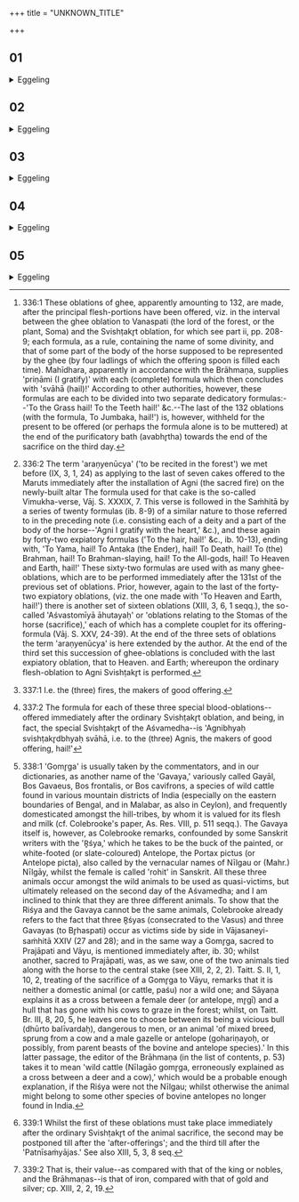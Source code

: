+++
title = "UNKNOWN_TITLE"

+++


##  01
<details><summary>Eggeling</summary>

1. Verily, the horse is slaughtered for all the deities: were he to make it one belonging to Prajāpati (exclusively), he would deprive the deities who are co-sharers of their share. Having made ghee (to take the part of) portions (of the horse's body) he makes oblations [^egg_855] to the deities in mentioning them one by one with (Vāj. S. XXV, 1-9), 'The Grass (I gratify) with the teeth, the Lotus with the roots of the hair, . . . :' the deities who are co-sharers he thus supplies with their share. When he has offered the Araṇyenūcya (oblations) [^egg_856], he offers the last oblation to

[^egg_855]: 336:1 These oblations of ghee, apparently amounting to 132, are made, after the principal flesh-portions have been offered, viz. in the interval between the ghee oblation to Vanaspati (the lord of the forest, or the plant, Soma) and the Svishṭakr̥t oblation, for which see part ii, pp. 208-9; each formula, as a rule, containing the name of some divinity, and that of some part of the body of the horse supposed to be represented by the ghee (by four ladlings of which the offering spoon is filled each time). Mahīdhara, apparently in accordance with the Brāhmaṇa, supplies 'priṇāmi (I gratify)' with each (complete) formula which then concludes with 'svāhā (hail)!' According to other authorities, however, these formulas are each to be divided into two separate dedicatory formulas:--'To the Grass hail! To the Teeth hail!' &c.--The last of the 132 oblations (with the formula, To Jumbaka, hail!') is, however, withheld for the present to be offered (or perhaps the formula alone is to be muttered) at the end of the purificatory bath (avabhr̥tha) towards the end of the sacrifice on the third day.

[^egg_856]: 336:2 The term 'araṇyenūcya' ('to be recited in the forest') we met before (IX, 3, 1, 24) as applying to the last of seven cakes offered to the Maruts immediately after the installation of Agni (the sacred fire) on the newly-built altar The formula used for that cake is the so-called Vimukha-verse, Vāj. S. XXXIX, 7. This  verse is followed in the Saṁhitā by a series of twenty formulas (ib. 8-9) of a similar nature to those referred to in the preceding note (i.e. consisting each of a deity and a part of the body of the horse--'Agni I gratify with the heart,' &c.), and these again by forty-two expiatory formulas ('To the hair, hail!' &c., ib. 10-13), ending with, 'To Yama, hail! To Antaka (the Ender), hail! To Death, hail! To (the) Brahman, hail! To Brahman-slaying, hail! To the All-gods, hail! To Heaven and Earth, hail!' These sixty-two formulas are used with as many ghee-oblations, which are to be performed immediately after the 131st of the previous set of oblations. Prior, however, again to the last of the forty-two expiatory oblations, (viz. the one made with 'To Heaven and Earth, hail!') there is another set of sixteen oblations (XIII, 3, 6, 1 seqq.), the so-called 'Aśvastomīyā āhutayaḥ' or 'oblations relating to the Stomas of the horse (sacrifice),' each of which has a complete couplet for its offering-formula (Vāj. S. XXV, 24-39). At the end of the three sets of oblations the term 'araṇyenūcya' is here extended by the author. At the end of the third set this succession of ghee-oblations is concluded with the last expiatory oblation, that to Heaven. and Earth; whereupon the ordinary flesh-oblation to Agni Svishṭakr̥t is performed.

 Heaven and Earth; for all the gods are established in heaven and on earth: it is them he thereby gratifies. Now the gods and the Asuras were contending together.
</details>

##  02
<details><summary>Eggeling</summary>

2. They (the gods) spake, 'We are the Agnayaḥ Svishṭakr̥taḥ [^egg_857] of the horse (sacrifice); let us take out for ourselves a special share: therewith we shall overcome the Asuras.' They took the blood for themselves in order to overcome their rivals; when he offers the blood to the Svishṭakr̥ts, it is in order to overcome (his own) rivals; and the spiteful rival of him who knows this is undone by himself.

[^egg_857]: 337:1 I.e. the (three) fires, the makers of good offering.
</details>

##  03
<details><summary>Eggeling</summary>

3. The first oblation (of blood) he offers [^egg_858] in the

[^egg_858]: 337:2 The formula for each of these three special blood-oblations-- offered immediately after the ordinary Svishṭakr̥t oblation, and being, in fact, the special Svishṭakr̥t of the Aśvamedha--is 'Agnibhyaḥ svishṭakr̥dbhyaḥ svāhā, i.e. to the (three) Agnis, the makers of good offering, hail!'

throat (gullet) of the Gomr̥ga [^egg_859]; for Gomr̥gas are cattle, and the Svishṭakr̥t is Rudra: he thus

[^egg_859]: 338:1 'Gomr̥ga' is usually taken by the commentators, and in our dictionaries, as another name of the 'Gavaya,' variously called Gayāl, Bos Gavaeus, Bos frontalis, or Bos cavifrons, a species of wild cattle found in various mountain districts of India (especially on the eastern boundaries of Bengal, and in Malabar, as also in Ceylon), and frequently domesticated amongst the hill-tribes, by whom it is valued for its flesh and milk (cf. Colebrooke's paper, As. Res. VIII, p. 511 seqq.). The Gavaya itself is, however, as Colebrooke remarks, confounded by some Sanskrit writers with the 'R̥śya,' which he takes to be the buck of the painted, or white-footed (or slate-coloured) Antelope, the Portax pictus (or Antelope picta), also called by the vernacular names of Nīlgau or (Mahr.) Nīlgāy, whilst the female is called 'rohit' in Sanskrit. All these three animals occur amongst the wild animals to be used as quasi-victims, but ultimately released on the second day of the Aśvamedha; and I am inclined to think that they are three different animals. To show that the Riśya and the Gavaya cannot be the same animals, Colebrooke already refers to the fact that three R̥śyas (consecrated to the Vasus) and three Gavayas (to Br̥haspati) occur as victims side by side in Vājasaneyi-saṁhitā XXIV (27 and 28); and in the same way a Gomr̥ga, sacred to Prajāpati and Vāyu, is mentioned immediately after, ib. 30; whilst another, sacred to Prajāpati, was, as we saw, one of the two animals tied along with the horse to the central stake (see XIII, 2, 2, 2). Taitt. S. II, 1, 10, 2, treating of the sacrifice of a Gomr̥ga to Vāyu, remarks that it is neither a domestic animal (or cattle, paśu) nor a wild one; and Sāyaṇa explains it as a cross between a female deer (or antelope, mr̥gī) and a hull that has gone with his cows to graze in the forest; whilst, on Taitt. Br. III, 8, 20, 5, he leaves one to choose between its being a vicious bull (dhūrto balīvardaḥ), dangerous to men, or an animal 'of mixed breed, sprung from a cow and a male gazelle or antelope (gohariṇayoḥ, or possibly, from parent beasts of the bovine and antelope species).' In this latter passage, the editor  of the Brāhmaṇa (in the list of contents, p. 53) takes it to mean 'wild cattle (Nīlagāo gomr̥ga, erroneously explained as a cross between a deer and a cow),' which would be a probable enough explanation, if the Riśya were not the Nīlgau; whilst otherwise the animal might belong to some other species of bovine antelopes no longer found in India.

shields the cattle from Rudra, whence Rudra does not prowl after the cattle where this oblation is offered at the Aśvamedha.
</details>

##  04
<details><summary>Eggeling</summary>

4. The second oblation [^egg_860] he offers on a horse-hoof; for the one-hoofed (animals) are cattle, and the Svishṭakr̥t is Rudra: he thus shields the cattle from Rudra, whence Rudra does not prowl after the cattle where this oblation is offered at the Aśvamedha.

[^egg_860]: 339:1 Whilst the first of these oblations must take place immediately after the ordinary Svishṭakr̥t of the animal sacrifice, the second may be postponed till after the 'after-offerings'; and the third till after the 'Patnīsaṁyājas.' See also XIII, 5, 3, 8 seq.
</details>

##  05
<details><summary>Eggeling</summary>

5. The third oblation he offers in an iron bowl; for the people (subjects) are of iron [^egg_861], and the Svishṭakr̥t is Rudra: he thus shields the people from Rudra, whence Rudra does not prowl after the cattle where this oblation is offered at the Aśvamedha.

[^egg_861]: 339:2 That is, their value--as compared with that of the king or nobles, and the Brāhmaṇas--is that of iron, compared with that of gold and silver; cp. XIII, 2, 2, 19.
</details>